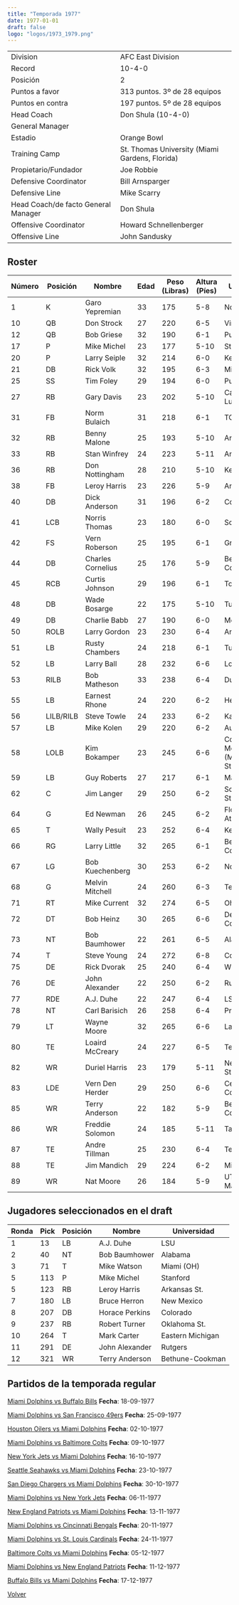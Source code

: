 ```yaml
---
title: "Temporada 1977"
date: 1977-01-01
draft: false
logo: "logos/1973_1979.png"
---
```


|                      |                      |
|-------------------------|---------------------------|
| Division               | AFC East Division            |
| Record                 | 10-4-0              |
| Posición               | 2            |
| Puntos a favor         | 313 puntos. 3º de 28 equipos           |
| Puntos en contra       | 197 puntos. 5º de 28 equipos       |
| Head Coach             | Don Shula (10-4-0)               |
| General Manager        |       |
| Estadio                | Orange Bowl             |
| Training Camp          | St. Thomas University (Miami Gardens, Florida)        |
| Propietario/Fundador | Joe Robbie |
| Defensive Coordinator | Bill Arnsparger |
| Defensive Line | Mike Scarry |
| Head Coach/de facto General Manager | Don Shula |
| Offensive Coordinator | Howard Schnellenberger |
| Offensive Line | John Sandusky |


## Roster

| Número | Posición | Nombre           | Edad | Peso (Libras) | Altura (Píes) | Universidad          |
|--------|----------|------------------|------|---------------|---------------|----------------------|
| 1 | K | Garo Yepremian | 33 | 175 | 5-8 | None |
| 10 | QB | Don Strock | 27 | 220 | 6-5 | Virginia Tech |
| 12 | QB | Bob Griese | 32 | 190 | 6-1 | Purdue |
| 17 | P | Mike Michel | 23 | 177 | 5-10 | Stanford |
| 20 | P | Larry Seiple | 32 | 214 | 6-0 | Kentucky |
| 21 | DB | Rick Volk | 32 | 195 | 6-3 | Michigan |
| 25 | SS | Tim Foley | 29 | 194 | 6-0 | Purdue |
| 27 | RB | Gary Davis | 23 | 202 | 5-10 | Cal Poly-San Luis Obispo |
| 31 | FB | Norm Bulaich | 31 | 218 | 6-1 | TCU |
| 32 | RB | Benny Malone | 25 | 193 | 5-10 | Arizona St. |
| 33 | RB | Stan Winfrey | 24 | 223 | 5-11 | Arkansas St. |
| 36 | RB | Don Nottingham | 28 | 210 | 5-10 | Kent St. |
| 38 | FB | Leroy Harris | 23 | 226 | 5-9 | Arkansas St. |
| 40 | DB | Dick Anderson | 31 | 196 | 6-2 | Colorado |
| 41 | LCB | Norris Thomas | 23 | 180 | 6-0 | Southern Miss |
| 42 | FS | Vern Roberson | 25 | 195 | 6-1 | Grambling St. |
| 44 | DB | Charles Cornelius | 25 | 176 | 5-9 | Bethune-Cookman |
| 45 | RCB | Curtis Johnson | 29 | 196 | 6-1 | Toledo |
| 48 | DB | Wade Bosarge | 22 | 175 | 5-10 | Tulsa |
| 49 | DB | Charlie Babb | 27 | 190 | 6-0 | Memphis |
| 50 | ROLB | Larry Gordon | 23 | 230 | 6-4 | Arizona St. |
| 51 | LB | Rusty Chambers | 24 | 218 | 6-1 | Tulane |
| 52 | LB | Larry Ball | 28 | 232 | 6-6 | Louisville |
| 53 | RILB | Bob Matheson | 33 | 238 | 6-4 | Duke |
| 55 | LB | Earnest Rhone | 24 | 220 | 6-2 | Henderson St. |
| 56 | LILB/RILB | Steve Towle | 24 | 233 | 6-2 | Kansas |
| 57 | LB | Mike Kolen | 29 | 220 | 6-2 | Auburn |
| 58 | LOLB | Kim Bokamper | 23 | 245 | 6-6 | Concordia-Moorhead (MN),San Jose St. |
| 59 | LB | Guy Roberts | 27 | 217 | 6-1 | Maryland |
| 62 | C | Jim Langer | 29 | 250 | 6-2 | South Dakota St. |
| 64 | G | Ed Newman | 26 | 245 | 6-2 | Florida Atlantic,Duke |
| 65 | T | Wally Pesuit | 23 | 252 | 6-4 | Kentucky |
| 66 | RG | Larry Little | 32 | 265 | 6-1 | Bethune-Cookman |
| 67 | LG | Bob Kuechenberg | 30 | 253 | 6-2 | Notre Dame |
| 68 | G | Melvin Mitchell | 24 | 260 | 6-3 | Tennessee St. |
| 71 | RT | Mike Current | 32 | 274 | 6-5 | Ohio St. |
| 72 | DT | Bob Heinz | 30 | 265 | 6-6 | Delta College,Pacific |
| 73 | NT | Bob Baumhower | 22 | 261 | 6-5 | Alabama |
| 74 | T | Steve Young | 24 | 272 | 6-8 | Colorado |
| 75 | DE | Rick Dvorak | 25 | 240 | 6-4 | Wichita St. |
| 76 | DE | John Alexander | 22 | 250 | 6-2 | Rutgers |
| 77 | RDE | A.J. Duhe | 22 | 247 | 6-4 | LSU |
| 78 | NT | Carl Barisich | 26 | 258 | 6-4 | Princeton |
| 79 | LT | Wayne Moore | 32 | 265 | 6-6 | Lamar |
| 80 | TE | Loaird McCreary | 24 | 227 | 6-5 | Tennessee St. |
| 82 | WR | Duriel Harris | 23 | 179 | 5-11 | New Mexico St. |
| 83 | LDE | Vern Den Herder | 29 | 250 | 6-6 | Central College (IA) |
| 85 | WR | Terry Anderson | 22 | 182 | 5-9 | Bethune-Cookman |
| 86 | WR | Freddie Solomon | 24 | 185 | 5-11 | Tampa |
| 87 | TE | Andre Tillman | 25 | 230 | 6-4 | Texas Tech |
| 88 | TE | Jim Mandich | 29 | 224 | 6-2 | Michigan |
| 89 | WR | Nat Moore | 26 | 184 | 5-9 | UT Martin,Florida |


## Jugadores seleccionados en el draft

| Ronda | Pick | Posición | Nombre           | Universidad          |
|-------|------|----------|------------------|----------------------|
| 1 | 13 | LB | A.J. Duhe | LSU |
| 2 | 40 | NT | Bob Baumhower | Alabama |
| 3 | 71 | T | Mike Watson | Miami (OH) |
| 5 | 113 | P | Mike Michel | Stanford |
| 5 | 123 | RB | Leroy Harris | Arkansas St. |
| 7 | 180 | LB | Bruce Herron | New Mexico |
| 8 | 207 | DB | Horace Perkins | Colorado |
| 9 | 237 | RB | Robert Turner | Oklahoma St. |
| 10 | 264 | T | Mark Carter | Eastern Michigan |
| 11 | 291 | DE | John Alexander | Rutgers |
| 12 | 321 | WR | Terry Anderson | Bethune-Cookman |


## Partidos de la temporada regular

[Miami Dolphins vs Buffalo Bills](/historia/partidos/mia-buf-19770918) **Fecha**: 18-09-1977

[Miami Dolphins vs San Francisco 49ers](/historia/partidos/mia-sf-19770925) **Fecha**: 25-09-1977

[Houston Oilers vs Miami Dolphins](/historia/partidos/hou-mia-19771002) **Fecha**: 02-10-1977

[Miami Dolphins vs Baltimore Colts](/historia/partidos/mia-clt-19771009) **Fecha**: 09-10-1977

[New York Jets vs Miami Dolphins](/historia/partidos/nyj-mia-19771016) **Fecha**: 16-10-1977

[Seattle Seahawks vs Miami Dolphins](/historia/partidos/sea-mia-19771023) **Fecha**: 23-10-1977

[San Diego Chargers vs Miami Dolphins](/historia/partidos/sd-mia-19771030) **Fecha**: 30-10-1977

[Miami Dolphins vs New York Jets](/historia/partidos/mia-nyj-19771106) **Fecha**: 06-11-1977

[New England Patriots vs Miami Dolphins](/historia/partidos/ne-mia-19771113) **Fecha**: 13-11-1977

[Miami Dolphins vs Cincinnati Bengals](/historia/partidos/mia-cin-19771120) **Fecha**: 20-11-1977

[Miami Dolphins vs St. Louis Cardinals](/historia/partidos/mia-stl-19771124) **Fecha**: 24-11-1977

[Baltimore Colts vs Miami Dolphins](/historia/partidos/clt-mia-19771205) **Fecha**: 05-12-1977

[Miami Dolphins vs New England Patriots](/historia/partidos/mia-ne-19771211) **Fecha**: 11-12-1977

[Buffalo Bills vs Miami Dolphins](/historia/partidos/buf-mia-19771217) **Fecha**: 17-12-1977





[Volver](/historia)